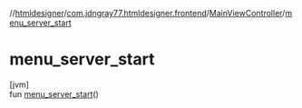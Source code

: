 //[htmldesigner](../../../index.md)/[com.jdngray77.htmldesigner.frontend](../index.md)/[MainViewController](index.md)/[menu_server_start](menu_server_start.md)

# menu_server_start

[jvm]\
fun [menu_server_start](menu_server_start.md)()
